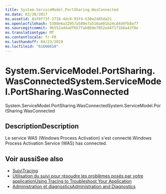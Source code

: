 ```yaml
---
title: System.ServiceModel.PortSharing.WasConnected
ms.date: 03/30/2017
ms.assetid: 8af0f73f-3718-4dc8-93f4-638e2465da21
ms.openlocfilehash: 5388e6a32957a589e7a516a401b24cd4d9fb8a77
ms.sourcegitcommit: 9b552addadfb57fab0b9e7852ed4f1f1b8a42f8e
ms.translationtype: MT
ms.contentlocale: fr-FR
ms.lasthandoff: 04/23/2019
ms.locfileid: "61666610"
---
```

# <a name="systemservicemodelportsharingwasconnected"></a><span data-ttu-id="3eac7-102">System.ServiceModel.PortSharing.WasConnected</span><span class="sxs-lookup"><span data-stu-id="3eac7-102">System.ServiceModel.PortSharing.WasConnected</span></span>
<span data-ttu-id="3eac7-103">System.ServiceModel.PortSharing.WasConnected</span><span class="sxs-lookup"><span data-stu-id="3eac7-103">System.ServiceModel.PortSharing.WasConnected</span></span>  
  
## <a name="description"></a><span data-ttu-id="3eac7-104">Description</span><span class="sxs-lookup"><span data-stu-id="3eac7-104">Description</span></span>  
 <span data-ttu-id="3eac7-105">Le service WAS (Windows Process Activation) s'est connecté.</span><span class="sxs-lookup"><span data-stu-id="3eac7-105">Windows Process Activation Service (WAS) has connected.</span></span>  
  
## <a name="see-also"></a><span data-ttu-id="3eac7-106">Voir aussi</span><span class="sxs-lookup"><span data-stu-id="3eac7-106">See also</span></span>

- [<span data-ttu-id="3eac7-107">Suivi</span><span class="sxs-lookup"><span data-stu-id="3eac7-107">Tracing</span></span>](../../../../../docs/framework/wcf/diagnostics/tracing/index.md)
- [<span data-ttu-id="3eac7-108">Utilisation du suivi pour résoudre les problèmes posés par votre application</span><span class="sxs-lookup"><span data-stu-id="3eac7-108">Using Tracing to Troubleshoot Your Application</span></span>](../../../../../docs/framework/wcf/diagnostics/tracing/using-tracing-to-troubleshoot-your-application.md)
- [<span data-ttu-id="3eac7-109">Administration et diagnostics</span><span class="sxs-lookup"><span data-stu-id="3eac7-109">Administration and Diagnostics</span></span>](../../../../../docs/framework/wcf/diagnostics/index.md)
